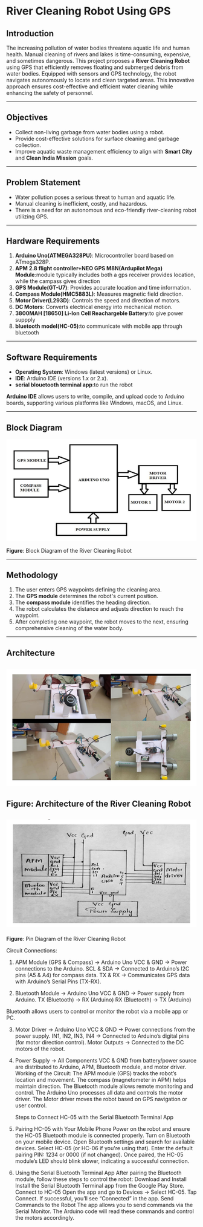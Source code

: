 # River Cleaning Robot Using GPS

## Introduction

The increasing pollution of water bodies threatens aquatic life and human health. Manual cleaning of rivers and lakes is time-consuming, expensive, and sometimes dangerous. This project proposes a **River Cleaning Robot** using GPS that efficiently removes floating and submerged debris from water bodies. Equipped with sensors and GPS technology, the robot navigates autonomously to locate and clean targeted areas. This innovative approach ensures cost-effective and efficient water cleaning while enhancing the safety of personnel.

---

## Objectives

- Collect non-living garbage from water bodies using a robot.
- Provide cost-effective solutions for surface cleaning and garbage collection.
- Improve aquatic waste management efficiency to align with **Smart City** and **Clean India Mission** goals.

---

## Problem Statement

- Water pollution poses a serious threat to human and aquatic life.
- Manual cleaning is inefficient, costly, and hazardous.
- There is a need for an autonomous and eco-friendly river-cleaning robot utilizing GPS.

---

## Hardware Requirements

1. **Arduino Uno(ATMEGA328PU)**: Microcontroller board based on ATmega328P.
2. **APM 2.8 flight controller+NEO GPS M8N(Ardupilot Mega) Module**:module typically includes both a gps receiver provides location, while the campass gives direction
3. **GPS Module(GT-U7)**: Provides accurate location and time information.
4. **Compass Module(HMC5883L)**: Measures magnetic field direction.
5. **Motor Driver(L293D)**: Controls the speed and direction of motors.
6. **DC Motors**: Converts electrical energy into mechanical motion.
7. **3800MAH [18650] Li-Ion Cell Reachargeble Battery**:to give power suppply
8. **bluetooth model(HC-05)**:to communicate with mobile app through bluetooth

---

## Software Requirements

- **Operating System**: Windows (latest versions) or Linux.
- **IDE**: Arduino IDE (versions 1.x or 2.x).
- **serial blouetooth terminal app**:to run the robot

**Arduino IDE** allows users to write, compile, and upload code to Arduino boards, supporting various platforms like Windows, macOS, and Linux.

---

## Block Diagram

![Block Diagram](https://github.com/Aishwaryan172/River-Cleaning-Robot-Using-GPS/blob/main/Block%20Diagram%20of%20the%20River%20Cleaning%20Robot.png)

**Figure**: Block Diagram of the River Cleaning Robot

---

## Methodology

1. The user enters GPS waypoints defining the cleaning area.
2. The **GPS module** determines the robot's current position.
3. The **compass module** identifies the heading direction.
4. The robot calculates the distance and adjusts direction to reach the waypoint.
5. After completing one waypoint, the robot moves to the next, ensuring comprehensive cleaning of the water body.

---

## Architecture

![Architecture](https://github.com/Aishwaryan172/River-Cleaning-Robot-Using-GPS/blob/main/Architecture%20of%20the%20River%20Cleaning%20Robot.png)
---
**Figure**: Architecture of the River Cleaning Robot
---
![Pin Diagram](https://github.com/Aishwaryan172/River-Cleaning-Robot-Using-GPS/blob/main/Pin%20Diagram%20of%20the%20River%20Cleaning%20Robot.png)
---
**Figure**: Pin Diagram of the River Cleaning Robot

Circuit Connections:
1. APM Module (GPS & Compass) → Arduino Uno
    VCC & GND → Power connections to the Arduino.
    SCL & SDA → Connected to Arduino’s I2C pins (A5 & A4) for compass data.
    TX & RX → Communicates GPS data with Arduino’s Serial Pins (TX-RX).

2. Bluetooth Module → Arduino Uno
    VCC & GND → Power supply from Arduino.
    TX (Bluetooth) → RX (Arduino)
    RX (Bluetooth) → TX (Arduino)

Bluetooth allows users to control or monitor the robot via a mobile app or PC.

3. Motor Driver → Arduino Uno
    VCC & GND → Power connections from the power supply.
    IN1, IN2, IN3, IN4 → Connected to Arduino’s digital pins (for motor direction control).
    Motor Outputs → Connected to the DC motors of the robot.

4. Power Supply → All Components
    VCC & GND from battery/power source are distributed to Arduino, APM, Bluetooth module, and motor driver.
    Working of the Circuit:
    The APM module (GPS) tracks the robot’s location and movement.
    The compass (magnetometer in APM) helps maintain direction.
    The Bluetooth module allows remote monitoring and control.
    The Arduino Uno processes all data and controls the motor driver.
    The Motor driver moves the robot based on GPS navigation or user control.
   
   Steps to Connect HC-05 with the Serial Bluetooth Terminal App
1. Pairing HC-05 with Your Mobile Phone
    Power on the robot and ensure the HC-05 Bluetooth module is connected properly.
    Turn on Bluetooth on your mobile device.
    Open Bluetooth settings and search for available devices.
    Select HC-05 (or HC-06 if you're using that).
    Enter the default pairing PIN:
    1234 or 0000 (if not changed).
    Once paired, the HC-05 module’s LED should blink slower, indicating a successful connection.

2. Using the Serial Bluetooth Terminal App
    After pairing the Bluetooth module, follow these steps to control the robot:
    Download and Install
    Install the Serial Bluetooth Terminal app from the Google Play Store.
    Connect to HC-05
    Open the app and go to Devices → Select HC-05.
    Tap Connect. If successful, you’ll see “Connected” in the app.
    Send Commands to the Robot
    The app allows you to send commands via the Serial Monitor.
    The Arduino code will read these commands and control the motors accordingly.
    




